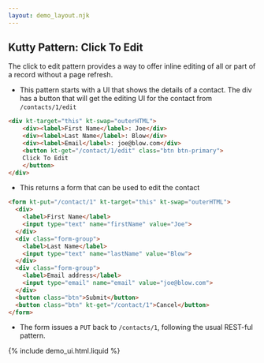 ```yaml
---
layout: demo_layout.njk
---
```

        
## Kutty Pattern: Click To Edit

The click to edit pattern provides a way to offer inline editing of all or part of a record without a page refresh.

* This pattern starts with a UI that shows the details of a contact.  The div has a button that will get the editing UI for the contact from `/contacts/1/edit`

```html
<div kt-target="this" kt-swap="outerHTML">
    <div><label>First Name</label>: Joe</div>
    <div><label>Last Name</label>: Blow</div>
    <div><label>Email</label>: joe@blow.com</div>
    <button kt-get="/contact/1/edit" class="btn btn-primary">
    Click To Edit
    </button>
</div>
```

* This returns a form that can be used to edit the contact

```html
<form kt-put="/contact/1" kt-target="this" kt-swap="outerHTML">
  <div>
    <label>First Name</label>
    <input type="text" name="firstName" value="Joe">
  </div>
  <div class="form-group">
    <label>Last Name</label>
    <input type="text" name="lastName" value="Blow">
  </div>
  <div class="form-group">
    <label>Email address</label>
    <input type="email" name="email" value="joe@blow.com">
  </div>
  <button class="btn">Submit</button>
  <button class="btn" kt-get="/contact/1">Cancel</button>
</form> 
```

* The form issues a `PUT` back to `/contacts/1`, following the usual REST-ful pattern.

{% include demo_ui.html.liquid %}

<script>
    //=========================================================================
    // Fake Server Side Code
    //=========================================================================

    // data
    var contact = {
        "firstName" : "Joe",
        "lastName" : "Blow",
        "email" : "joe@blow.com"
    };

    // routes
    init("/contact/1", function(request){
        return displayTemplate(contact);
    });

    onGet("/contact/1/edit", function(request){
        return formTemplate(contact);
    });

    onPut("/contact/1", function (req, params) {
        contact.firstName = params['firstName'];
        contact.lastName = params['lastName'];
        contact.email = params['email'];
        return displayTemplate(contact);
    });

    // templates
    function formTemplate(contact) {
return `<form kt-put="/contact/1" kt-target="this" kt-swap="outerHTML">
  <div>
    <label>First Name</label>
    <input type="text" name="firstName" value="${contact.firstName}">
  </div>
  <div class="form-group">
    <label>Last Name</label>
    <input type="text" name="lastName" value="${contact.lastName}">
  </div>
  <div class="form-group">
    <label>Email address</label>
    <input type="email" name="email" value="${contact.email}">
  </div>
  <button class="btn">Submit</button>
  <button class="btn" kt-get="/contact/1">Cancel</button>
</form>`
    }

    function displayTemplate(contact) {
        return `<div kt-target="this" kt-swap="outerHTML">
    <div><label>First Name</label>: ${contact.firstName}</div>
    <div><label>Last Name</label>: ${contact.lastName}</div>
    <div><label>Email</label>: ${contact.email}</div>
    <button kt-get="/contact/1/edit" class="btn btn-primary">
    Click To Edit
    </button>
</div>`;
    }
</script>
